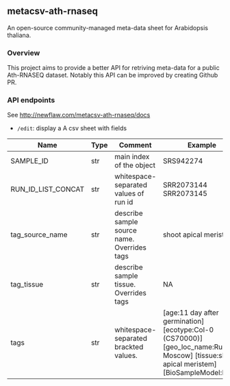 metacsv-ath-rnaseq
--------------------------

An open-source community-managed meta-data sheet for Arabidopsis thaliana.

### Overview

This project aims to provide a better API for retriving meta-data for a public Ath-RNASEQ dataset. 
Notably this API can be improved by creating Github PR.

### API endpoints

See http://newflaw.com/metacsv-ath-rnaseq/docs

- `/edit`:
   display a A csv sheet with fields

| Name      | Type   | Comment | Example |
| ---       | ---    | ---------------------------- | ------  | 
| SAMPLE_ID | str    | main index of the object | SRS942274 |
| RUN_ID_LIST_CONCAT | str | whitespace-separated values of run id | SRR2073144 SRR2073145 | 
| tag_source_name | str  | describe sample source name. Overrides tags| shoot apical meristem | 
| tag_tissue    |  str   |  describe sample tissue. Overrides tags|  NA |
| tags      |  str   | whitespace-separated brackted values.  | [age:11 day after germination] [ecotype:Col-0 (CS70000)] [geo_loc_name:Russia: Moscow] [tissue:shoot apical meristem] [BioSampleModel:Plant] |

